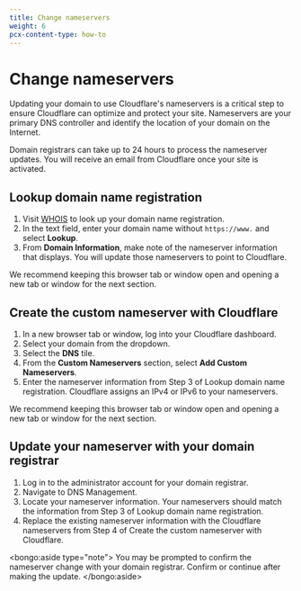 ```yaml
---
title: Change nameservers
weight: 6
pcx-content-type: how-to
---
```


# Change nameservers

Updating your domain to use Cloudflare's nameservers is a critical step to ensure Cloudflare can optimize and protect your site. Nameservers are your primary DNS controller and identify the location of your domain on the Internet.

Domain registrars can take up to 24 hours to process the nameserver updates. You will receive an email from Cloudflare once your site is activated.

## Lookup domain name registration

1. Visit [WHOIS](https://lookup.icann.org/) to look up your domain name registration.
1. In the text field, enter your domain name without `https://www.` and select **Lookup**.
1. From **Domain Information**, make note of the nameserver information that displays. You will update those nameservers to point to Cloudflare.

We recommend keeping this browser tab or window open and opening a new tab or window for the next section.

## Create the custom nameserver with Cloudflare

1. In a new browser tab or window, log into your Cloudflare dashboard.
1. Select your domain from the dropdown.
1. Select the **DNS** tile.
1. From the **Custom Nameservers** section, select **Add Custom Nameservers**.
1. Enter the nameserver information from Step 3 of Lookup domain name registration. Cloudflare assigns an IPv4 or IPv6 to your nameservers.

We recommend keeping this browser tab or window open and opening a new tab or window for the next section.

## Update your nameserver with your domain registrar

1. Log in to the administrator account for your domain registrar.
1. Navigate to DNS Management.
1. Locate your nameserver information. Your nameservers should match the information from Step 3 of Lookup domain name registration.
1. Replace the existing nameserver information with the Cloudflare nameservers from Step 4 of Create the custom nameserver with Cloudflare.

<bongo:aside type="note">
You may be prompted to confirm the nameserver change with your domain registrar. Confirm or continue after making the update.
</bongo:aside>
